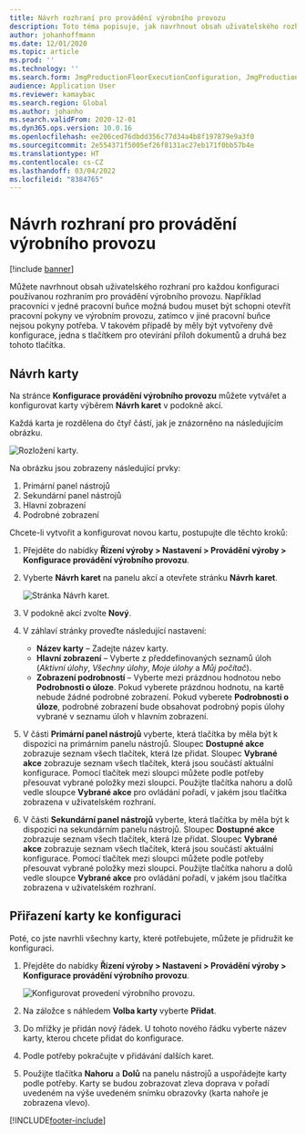 ```yaml
---
title: Návrh rozhraní pro provádění výrobního provozu
description: Toto téma popisuje, jak navrhnout obsah uživatelského rozhraní pro každou konfiguraci.
author: johanhoffmann
ms.date: 12/01/2020
ms.topic: article
ms.prod: ''
ms.technology: ''
ms.search.form: JmgProductionFloorExecutionConfiguration, JmgProductionFloorExecutionConfigurationTab
audience: Application User
ms.reviewer: kamaybac
ms.search.region: Global
ms.author: johanho
ms.search.validFrom: 2020-12-01
ms.dyn365.ops.version: 10.0.16
ms.openlocfilehash: ee206ced76dbdd356c77d34a4b8f197879e9a3f0
ms.sourcegitcommit: 2e554371f5005ef26f8131ac27eb171f0bb57b4e
ms.translationtype: HT
ms.contentlocale: cs-CZ
ms.lasthandoff: 03/04/2022
ms.locfileid: "8384765"
---
```

# <a name="design-the-production-floor-execution-interface"></a>Návrh rozhraní pro provádění výrobního provozu

[!include [banner](../includes/banner.md)]

Můžete navrhnout obsah uživatelského rozhraní pro každou konfiguraci používanou rozhraním pro provádění výrobního provozu. Například pracovníci v jedné pracovní buňce možná budou muset být schopni otevřít pracovní pokyny ve výrobním provozu, zatímco v jiné pracovní buňce nejsou pokyny potřeba. V takovém případě by měly být vytvořeny dvě konfigurace, jedna s tlačítkem pro otevírání příloh dokumentů a druhá bez tohoto tlačítka.

## <a name="design-a-tab"></a>Návrh karty

Na stránce **Konfigurace provádění výrobního provozu** můžete vytvářet a konfigurovat karty výběrem **Návrh karet** v podokně akcí.

Každá karta je rozdělena do čtyř částí, jak je znázorněno na následujícím obrázku.

![Rozložení karty.](media/pfe-tab-layout.png "Rozložení karty")

Na obrázku jsou zobrazeny následující prvky:

1. Primární panel nástrojů
1. Sekundární panel nástrojů
1. Hlavní zobrazení
1. Podrobné zobrazení

Chcete-li vytvořit a konfigurovat novou kartu, postupujte dle těchto kroků:

1. Přejděte do nabídky **Řízení výroby \> Nastavení \> Provádění výroby \> Konfigurace provádění výrobního provozu**.

1. Vyberte **Návrh karet** na panelu akcí a otevřete stránku **Návrh karet**.

    ![Stránka Návrh karet.](media/pfe-design-tabs.png "Stránka Návrh karet")

1. V podokně akcí zvolte **Nový**.

1. V záhlaví stránky proveďte následující nastavení:

    - **Název karty** – Zadejte název karty.
    - **Hlavní zobrazení** – Vyberte z předdefinovaných seznamů úloh (*Aktivní úlohy*, *Všechny úlohy*, *Moje úlohy* a *Můj počítač*).
    - **Zobrazení podrobností** – Vyberte mezi prázdnou hodnotou nebo **Podrobnosti o úloze**. Pokud vyberete prázdnou hodnotu, na kartě nebude žádné podrobné zobrazení. Pokud vyberete **Podrobnosti o úloze**, podrobné zobrazení bude obsahovat podrobný popis úlohy vybrané v seznamu úloh v hlavním zobrazení.

1. V části **Primární panel nástrojů** vyberte, která tlačítka by měla být k dispozici na primárním panelu nástrojů. Sloupec **Dostupné akce** zobrazuje seznam všech tlačítek, která lze přidat. Sloupec **Vybrané akce** zobrazuje seznam všech tlačítek, která jsou součástí aktuální konfigurace. Pomocí tlačítek mezi sloupci můžete podle potřeby přesouvat vybrané položky mezi sloupci. Použijte tlačítka nahoru a dolů vedle sloupce **Vybrané akce** pro ovládání pořadí, v jakém jsou tlačítka zobrazena v uživatelském rozhraní.

1. V části **Sekundární panel nástrojů** vyberte, která tlačítka by měla být k dispozici na sekundárním panelu nástrojů. Sloupec **Dostupné akce** zobrazuje seznam všech tlačítek, která lze přidat. Sloupec **Vybrané akce** zobrazuje seznam všech tlačítek, která jsou součástí aktuální konfigurace. Pomocí tlačítek mezi sloupci můžete podle potřeby přesouvat vybrané položky mezi sloupci. Použijte tlačítka nahoru a dolů vedle sloupce **Vybrané akce** pro ovládání pořadí, v jakém jsou tlačítka zobrazena v uživatelském rozhraní.

## <a name="associate-a-tab-with-a-configuration"></a>Přiřazení karty ke konfiguraci

Poté, co jste navrhli všechny karty, které potřebujete, můžete je přidružit ke konfiguraci.

1. Přejděte do nabídky **Řízení výroby \> Nastavení \> Provádění výroby \> Konfigurace provádění výrobního provozu**.

    ![Konfigurovat provedení výrobního provozu.](media/pfe-config-prod-floor-execution.png "Konfigurovat provedení výrobního provozu")

1. Na záložce s náhledem **Volba karty** vyberte **Přidat**.

1. Do mřížky je přidán nový řádek. U tohoto nového řádku vyberte název karty, kterou chcete přidat do konfigurace.

1. Podle potřeby pokračujte v přidávání dalších karet.

1. Použijte tlačítka **Nahoru** a **Dolů** na panelu nástrojů a uspořádejte karty podle potřeby. Karty se budou zobrazovat zleva doprava v pořadí uvedeném na výše uvedeném snímku obrazovky (karta nahoře je zobrazena vlevo).


[!INCLUDE[footer-include](../../includes/footer-banner.md)]
